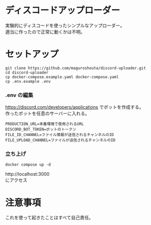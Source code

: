 # ディスコードアップローダー

実験的にディスコードを使ったシンプルなアップローダー。  
適当に作ったので正常に動くかは不明。

# セットアップ

```
git clone https://github.com/maguroshouta/discord-uploader.git
cd discord-uploader
cp docker-compose.example.yaml docker-compose.yaml
cp .env.example .env
```

### .env の編集

https://discord.com/developers/applications でボットを作成する。  
作ったボットを任意のサーバーに入れる。

```
PRODUCTION_URL=本番環境で使用されるURL
DISCORD_BOT_TOKEN=ボットのトークン
FILE_ID_CHANNEL=ファイル情報が送信されるチャンネルのID
FILE_UPLOAD_CHANNEL=ファイルが送信されるチャンネルのID
```

### 立ち上げ

```
docker compose up -d
```

http://localhost:3000  
にアクセス

# 注意事項

これを使って起きたことはすべて自己責任。
